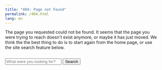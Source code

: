 ```yaml
---
title: "404: Page not Found"
permalink: /404.html
lang: en
---
```

The page you requested could not be found. It seems that the page you were
trying to reach doesn't exist anymore, or maybe it has just moved. We think the
the best thing to do is to start again from the home page, or use the site
search feature below.

<div class="row" style="margin-top: 2em; margin-bottom: 2em;">
	<div class="col-sm-6 col-sm-offset-3">
		<form class="form-search" role="search" action="/search/">
			<div class="input-group input-group-lg">
			<input type="text" class="form-control" placeholder="What were you looking for?" name="q">
				<span class="input-group-btn">
					<button class="btn btn-primary" type="submit">Search</button>
				</span>
			</div>
		</form>
	</div>
</div>
